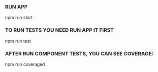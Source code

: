 ### RUN APP

npm run start

### TO RUN TESTS YOU NEED RUN APP IT FIRST

npm run test

### AFTER RUN COMPONENT TESTS, YOU CAN SEE COVERAGE:

npm run coveraged
